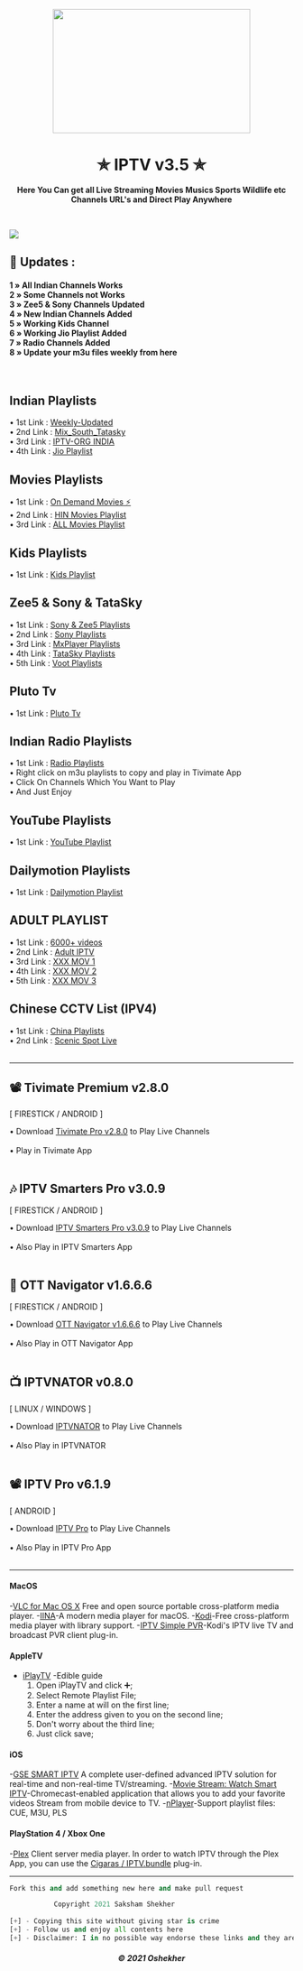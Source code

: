 <p align="center"><img src="https://encrypted-tbn0.gstatic.com/images?q=tbn:ANd9GcR4Bzf5sA4YG0qr27BO9864EAzo3XGg2NX0Tg&usqp=CAU" width="350" height="220"></p>
<h1 align="center"> ✯ IPTV v3.5 ✯ </h1>

<p align="center"><b>Here You Can get all Live Streaming Movies Musics Sports Wildlife etc Channels URL's and Direct Play Anywhere</b></p><br>

![](https://komarev.com/ghpvc/?username=OneFusionPlus)

## 🍃 Updates : 
 
<h4>

1 » All Indian Channels Works<br>
2 » Some Channels not Works<br>
3 » Zee5 & Sony Channels Updated<br>
4 » New Indian Channels Added<br>
5 » Working Kids Channel<br>
6 » Working Jio Playlist Added<br>
7 » Radio Channels Added<br>
8 » Update your m3u files weekly from here<br>

</h4>

<br> 

## Indian Playlists

• 1st Link : <a href="https://raw.githack.com/OneFusionPlus/m3u-playlist/main/Indian%20Playlist/weekly-updated.m3u">Weekly-Updated</a>  <br>
• 2nd Link : <a href="https://rawcdn.githack.com/OneFusionPlus/m3u-playlist/56e0e5b13cdf0eb56d440a173c757a290ebe948a/Indian%20Playlist/Mix_South_Tatasky.m3u">Mix_South_Tatasky</a>  <br>
• 3rd Link : <a href="https://raw.githack.com/iptv-org/iptv/master/channels/in.m3u">IPTV-ORG INDIA</a>  <br>
• 4th Link : <a href="https://rawcdn.githack.com/OneFusionPlus/m3u-playlist/bd20a52f98628824540f64df1318e14c777f0adb/Jio%20Tv/jio.m3u">Jio Playlist </a><br>

## Movies Playlists

• 1st Link : <a href="https://raw.githack.com/OneFusionPlus/m3u-playlist/main/Movies%20Playlist/OD_Movies.m3u">On Demand Movies ⚡️</a>  <br> 
• 2nd Link : <a href="https://rawcdn.githack.com/OneFusionPlus/m3u-playlist/2c64620d4ac70cdc31dff66d9f1a6ee0ce9e3f45/Movies%20Playlist/hindi-movies.m3u">HIN Movies Playlist</a>  <br> 
• 3rd Link : <a href="https://rawcdn.githack.com/OneFusionPlus/m3u-playlist/2c64620d4ac70cdc31dff66d9f1a6ee0ce9e3f45/Movies%20Playlist/Movies.m3u">ALL Movies Playlist</a>  <br>

## Kids Playlists

• 1st Link : <a href="https://raw.githack.com/OneFusionPlus/m3u-playlist/main/Kids%20Playlist/kids.m3u">Kids Playlist</a>  <br>

## Zee5 & Sony & TataSky

• 1st Link : <a href="https://rawcdn.githack.com/OneFusionPlus/m3u-playlist/ff20956209069494f4eea1e51f2f7cfeeee7b624/Zee5%20&%20Sony%20Playlist/Sony&Zee5-IPTV.m3u">Sony & Zee5 Playlists </a><br>
• 2nd Link : <a href="https://rawcdn.githack.com/OneFusionPlus/m3u-playlist/0effcc49a138b0e9300af0b4af9c2e46df87826b/Zee5%20&%20Sony%20Playlist/sony-iptv.m3u">Sony Playlists </a><br>
• 3rd Link : <a href="https://raw.githack.com/OneFusionPlus/m3u-playlist/main/Zee5%20&%20Sony%20Playlist/mxplayer.m3u">MxPlayer Playlists </a><br>
• 4th Link : <a href="https://raw.githack.com/OneFusionPlus/m3u-playlist/main/TataSky%20Playlist/tatasky-plus.m3u">TataSky Playlists </a><br>
• 5th Link : <a href="https://raw.githack.com/OneFusionPlus/m3u-playlist/main/Zee5%20&%20Sony%20Playlist/voot.m3u">Voot Playlists </a><br>

## Pluto Tv

• 1st Link : <a href="https://rawcdn.githack.com/OneFusionPlus/m3u-playlist/2a11171e8702add1ee8ebb7b02fa3e511495c537/Pluto%20Tv/pluto.m3u8"> Pluto Tv </a><br>

## Indian Radio Playlists

• 1st Link : <a href="https://rawcdn.githack.com/OneFusionPlus/m3u-playlist/75038757d84e4703f3efe792a55dbc778e4f5536/Radio%20Playlist/radio.m3u">Radio Playlists </a>  <br>
• Right click on m3u playlists to copy and play in Tivimate App<br>
• Click On Channels Which You Want to Play<br>
• And Just Enjoy 

## YouTube Playlists

• 1st Link : <a href="https://raw.githack.com/OneFusionPlus/m3u-playlist/main/YouTube%20Playlist/youtube.m3u">YouTube Playlist </a>  <br>

## Dailymotion Playlists

• 1st Link : <a href="https://raw.githack.com/OneFusionPlus/m3u-playlist/main/Dailymotion%20Playlist/dailymotion.m3u">Dailymotion Playlist </a>  <br>

## ADULT PLAYLIST

• 1st Link : <a href="https://rawcdn.githack.com/OneFusionPlus/m3u-playlist/56e0e5b13cdf0eb56d440a173c757a290ebe948a/XXX%20Playlist/vods.m3u8"> 6000+ videos </a><br>
• 2nd Link : <a href="https://rawcdn.githack.com/OneFusionPlus/m3u-playlist/56e0e5b13cdf0eb56d440a173c757a290ebe948a/XXX%20Playlist/all.m3u"> Adult IPTV </a><br>
• 3rd Link : <a href="https://rawcdn.githack.com/OneFusionPlus/m3u-playlist/56e0e5b13cdf0eb56d440a173c757a290ebe948a/XXX%20Playlist/xxx.m3u"> XXX MOV 1 </a><br>
• 4th Link : <a href="https://rawcdn.githack.com/OneFusionPlus/m3u-playlist/56e0e5b13cdf0eb56d440a173c757a290ebe948a/XXX%20Playlist/xxx-2.m3u"> XXX MOV 2 </a><br>
• 5th Link : <a href="https://rawcdn.githack.com/OneFusionPlus/m3u-playlist/56e0e5b13cdf0eb56d440a173c757a290ebe948a/XXX%20Playlist/xxx-3.m3u"> XXX MOV 3 </a><br>

## Chinese CCTV List (IPV4)

• 1st Link : <a href="https://rawcdn.githack.com/OneFusionPlus/m3u-playlist/56e0e5b13cdf0eb56d440a173c757a290ebe948a/China%20Playlist/TV-IPV4.m3u">China Playlists </a>  <br>
• 2nd Link : <a href="https://rawcdn.githack.com/OneFusionPlus/m3u-playlist/2a11171e8702add1ee8ebb7b02fa3e511495c537/China%20Playlist/Scenic%20spot%20live%20source.m3u8"> Scenic Spot Live </a><br><br>

---
 
## 📽 Tivimate Premium v2.8.0 
[ FIRESTICK / ANDROID ]

• Download <a href="https://files.moddroid.com/TiviMate%20IPTV%20Player/_TiviMate_2.8.0_Premium.apk">Tivimate Pro v2.8.0</a> to Play Live Channels<br><br>
• Play in Tivimate App<br><br>

## 🎶 IPTV Smarters Pro v3.0.9 
[ FIRESTICK / ANDROID ]

• Download <a href="https://files.moddroid.com/IPTV%20Smarters%20Pro/IPTV_Smarters_Pro_v3.0.9.4_-_Mod_-_Armeabi-v7a.apk">IPTV Smarters Pro v3.0.9</a> to Play Live Channels<br><br>
• Also Play in IPTV Smarters App<br><br>

## 🎥 OTT Navigator v1.6.6.6
[ FIRESTICK / ANDROID ]

• Download <a href="https://wenzs-my.sharepoint.com/:u:/g/personal/oshekehr_free_stulive_com/EQpwbQiL2odIsC6o8vpwBLoBfpVtW_HPKzR-T2EwqevKIg?download=1">OTT Navigator v1.6.6.6</a> to Play Live Channels<br><br>
• Also Play in OTT Navigator App<br><br>

## 📺 IPTVNATOR v0.8.0 
[ LINUX / WINDOWS ]

• Download <a href="https://github.com/4gray/iptvnator/releases">IPTVNATOR</a> to Play Live Channels<br><br>
• Also Play in IPTVNATOR<br><br>

## 📽 IPTV Pro v6.1.9
[ ANDROID ]

• Download <a href="https://files.moddroid.co/IPTV%20Pro/IPTV_Pro-v6.1.9_build_1101-Mod-armeabi-v7a.apk">IPTV Pro</a> to Play Live Channels<br><br>
• Also Play in IPTV Pro App<br><br>

---

#### MacOS

-[VLC for Mac OS X](https://www.videolan.org/vlc/download-macosx.html) Free and open source portable cross-platform media player.
-[IINA](https://iina.io/)-A modern media player for macOS.
-[Kodi](https://kodi.tv/)-Free cross-platform media player with library support.
  -[IPTV Simple PVR](https://kodi.tv/addon/pvr-client/pvr-iptv-simple-client)-Kodi's IPTV live TV and broadcast PVR client plug-in.

#### AppleTV

- [iPlayTV](https://apps.apple.com/us/app/iplaytv/id1072226801)
  -Edible guide
    1. Open iPlayTV and click ➕;
    2. Select Remote Playlist File;
    3. Enter a name at will on the first line;
    4. Enter the address given to you on the second line;
    5. Don't worry about the third line;
    6. Just click save;

#### iOS

-[GSE SMART IPTV](https://apps.apple.com/us/app/gse-smart-iptv/id1028734023) A complete user-defined advanced IPTV solution for real-time and non-real-time TV/streaming.
-[Movie Stream: Watch Smart IPTV](https://apps.apple.com/us/app/movie-stream-ip-tv-films/id1450912244)-Chromecast-enabled application that allows you to add your favorite videos Stream from mobile device to TV.
-[nPlayer](https://apps.apple.com/cn/app/nplayer/id1116905928)-Support playlist files: CUE, M3U, PLS

#### PlayStation 4 / Xbox One

-[Plex](https://www.plex.tv/apps-devices/#modal-devices-playstation-4) Client server media player. In order to watch IPTV through the Plex App, you can use the [Cigaras / IPTV.bundle](https://github.com/Cigaras/IPTV.bundle) plug-in.

---

</h4>

```py
Fork this and add something new here and make pull request
```

```py 
           Copyright 2021 Saksham Shekher
           
[+] - Copying this site without giving star is crime   
[+] - Follow us and enjoy all contents here 
[+] - Disclaimer: I in no possible way endorse these links and they are openly availbale to the public on the internet!
```
<h5 align='center'>© 2021 Oshekher</h5>
